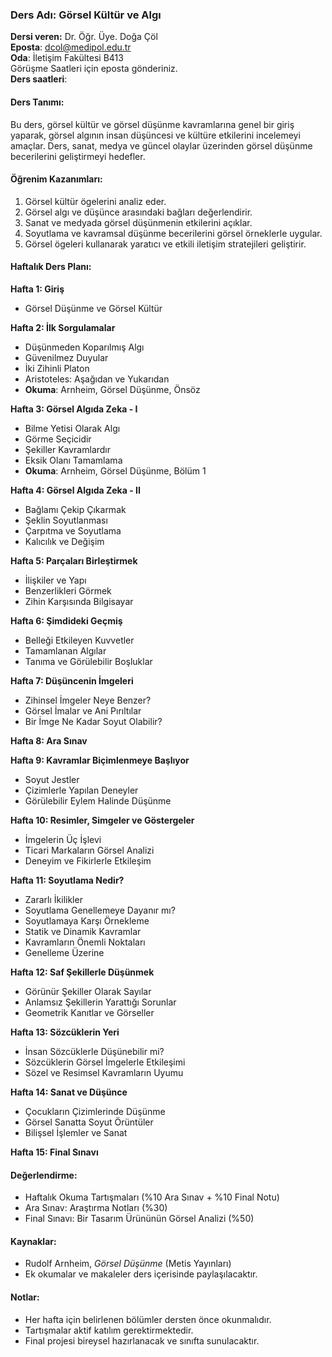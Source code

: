 ### Ders Adı: Görsel Kültür ve Algı

**Dersi veren:** Dr. Öğr. Üye. Doğa Çöl<br>
**Eposta**: dcol@medipol.edu.tr<br>
**Oda**: İletişim Fakültesi B413<br>
Görüşme Saatleri için eposta gönderiniz.<br>
**Ders saatleri**: <br>

#### Ders Tanımı:
Bu ders, görsel kültür ve görsel düşünme kavramlarına genel bir giriş yaparak, görsel algının insan düşüncesi ve kültüre etkilerini incelemeyi amaçlar. Ders, sanat, medya ve güncel olaylar üzerinden görsel düşünme becerilerini geliştirmeyi hedefler.

#### Öğrenim Kazanımları:
1. Görsel kültür ögelerini analiz eder.
2. Görsel algı ve düşünce arasındaki bağları değerlendirir.
3. Sanat ve medyada görsel düşünmenin etkilerini açıklar.
4. Soyutlama ve kavramsal düşünme becerilerini görsel örneklerle uygular.
5. Görsel ögeleri kullanarak yaratıcı ve etkili iletişim stratejileri geliştirir.

#### Haftalık Ders Planı:

**Hafta 1: Giriş**
- Görsel Düşünme ve Görsel Kültür

**Hafta 2: İlk Sorgulamalar**  
- Düşünmeden Koparılmış Algı  
- Güvenilmez Duyular  
- İki Zihinli Platon  
- Aristoteles: Aşağıdan ve Yukarıdan  
- **Okuma**: Arnheim, Görsel Düşünme, Önsöz

**Hafta 3: Görsel Algıda Zeka - I**  
- Bilme Yetisi Olarak Algı  
- Görme Seçicidir  
- Şekiller Kavramlardır  
- Eksik Olanı Tamamlama 
- **Okuma**: Arnheim, Görsel Düşünme, Bölüm 1 

**Hafta 4: Görsel Algıda Zeka - II**  
- Bağlamı Çekip Çıkarmak  
- Şeklin Soyutlanması  
- Çarpıtma ve Soyutlama  
- Kalıcılık ve Değişim  

**Hafta 5: Parçaları Birleştirmek**  
- İlişkiler ve Yapı  
- Benzerlikleri Görmek  
- Zihin Karşısında Bilgisayar  

**Hafta 6: Şimdideki Geçmiş**  
- Belleği Etkileyen Kuvvetler  
- Tamamlanan Algılar  
- Tanıma ve Görülebilir Boşluklar  

**Hafta 7: Düşüncenin İmgeleri**  
- Zihinsel İmgeler Neye Benzer?  
- Görsel İmalar ve Ani Pırıltılar  
- Bir İmge Ne Kadar Soyut Olabilir?  

**Hafta 8: Ara Sınav**

**Hafta 9: Kavramlar Biçimlenmeye Başlıyor**  
- Soyut Jestler  
- Çizimlerle Yapılan Deneyler  
- Görülebilir Eylem Halinde Düşünme  

**Hafta 10: Resimler, Simgeler ve Göstergeler**  
- İmgelerin Üç İşlevi  
- Ticari Markaların Görsel Analizi  
- Deneyim ve Fikirlerle Etkileşim  

**Hafta 11: Soyutlama Nedir?**  
- Zararlı İkilikler  
- Soyutlama Genellemeye Dayanır mı?  
- Soyutlamaya Karşı Örnekleme  
- Statik ve Dinamik Kavramlar  
- Kavramların Önemli Noktaları  
- Genelleme Üzerine  

**Hafta 12: Saf Şekillerle Düşünmek**  
- Görünür Şekiller Olarak Sayılar  
- Anlamsız Şekillerin Yarattığı Sorunlar  
- Geometrik Kanıtlar ve Görseller  

**Hafta 13: Sözcüklerin Yeri**  
- İnsan Sözcüklerle Düşünebilir mi?  
- Sözcüklerin Görsel İmgelerle Etkileşimi  
- Sözel ve Resimsel Kavramların Uyumu  

**Hafta 14: Sanat ve Düşünce**  
- Çocukların Çizimlerinde Düşünme  
- Görsel Sanatta Soyut Örüntüler  
- Bilişsel İşlemler ve Sanat  

**Hafta 15: Final Sınavı**  


#### Değerlendirme:
- Haftalık Okuma Tartışmaları (%10 Ara Sınav + %10 Final Notu)
- Ara Sınav: Araştırma Notları (%30)
- Final Sınavı: Bir Tasarım Ürününün Görsel Analizi (%50)

#### Kaynaklar:
- Rudolf Arnheim, *Görsel Düşünme* (Metis Yayınları)
- Ek okumalar ve makaleler ders içerisinde paylaşılacaktır.

#### Notlar:
- Her hafta için belirlenen bölümler dersten önce okunmalıdır.
- Tartışmalar aktif katılım gerektirmektedir.
- Final projesi bireysel hazırlanacak ve sınıfta sunulacaktır.

